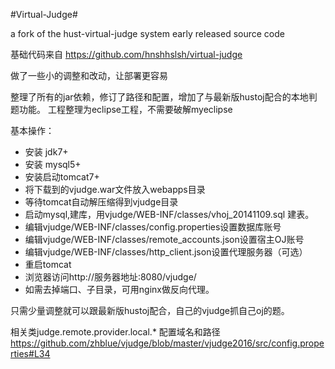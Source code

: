 #Virtual-Judge#

  a fork of the hust-virtual-judge system early released source code



基础代码来自
https://github.com/hnshhslsh/virtual-judge

做了一些小的调整和改动，让部署更容易

整理了所有的jar依赖，修订了路径和配置，增加了与最新版hustoj配合的本地判题功能。
工程整理为eclipse工程，不需要破解myeclipse

基本操作：
* 安装 jdk7+
* 安装 mysql5+
* 安装启动tomcat7+
* 将下载到的vjudge.war文件放入webapps目录
* 等待tomcat自动解压缩得到vjudge目录
* 启动mysql,建库，用vjudge/WEB-INF/classes/vhoj_20141109.sql 建表。
* 编辑vjudge/WEB-INF/classes/config.properties设置数据库账号
* 编辑vjudge/WEB-INF/classes/remote_accounts.json设置宿主OJ账号
* 编辑vjudge/WEB-INF/classes/http_client.json设置代理服务器（可选）
* 重启tomcat
* 浏览器访问http://服务器地址:8080/vjudge/
* 如需去掉端口、子目录，可用nginx做反向代理。

只需少量调整就可以跟最新版hustoj配合，自己的vjudge抓自己oj的题。

  相关类judge.remote.provider.local.*
  配置域名和路径
  https://github.com/zhblue/vjudge/blob/master/vjudge2016/src/config.properties#L34

